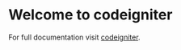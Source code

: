 # Welcome to codeigniter

For full documentation visit [codeigniter](http://codeigniter.org.cn/user_guide/).  


